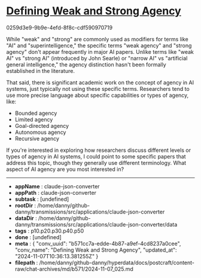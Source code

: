 # [Defining Weak and Strong Agency](https://claude.ai/chat/b571cc7a-edde-4b87-a9ef-4cd8237a0cee)

0259d3e9-9b9e-4efd-8f8c-cdf590970719

 While "weak" and "strong" are commonly used as modifiers for terms like "AI" and "superintelligence," the specific terms "weak agency" and "strong agency" don't appear frequently in major AI papers. Unlike terms like "weak AI" vs "strong AI" (introduced by John Searle) or "narrow AI" vs "artificial general intelligence," the agency distinction hasn't been formally established in the literature.

That said, there is significant academic work on the concept of agency in AI systems, just typically not using these specific terms. Researchers tend to use more precise language about specific capabilities or types of agency, like:

- Bounded agency
- Limited agency
- Goal-directed agency
- Autonomous agency
- Recursive agency

If you're interested in exploring how researchers discuss different levels or types of agency in AI systems, I could point to some specific papers that address this topic, though they generally use different terminology. What aspect of AI agency are you most interested in?

---

* **appName** : claude-json-converter
* **appPath** : claude-json-converter
* **subtask** : [undefined]
* **rootDir** : /home/danny/github-danny/transmissions/src/applications/claude-json-converter
* **dataDir** : /home/danny/github-danny/transmissions/src/applications/claude-json-converter/data
* **tags** : p10.p20.p30.p40.p50
* **done** : [undefined]
* **meta** : {
  "conv_uuid": "b571cc7a-edde-4b87-a9ef-4cd8237a0cee",
  "conv_name": "Defining Weak and Strong Agency",
  "updated_at": "2024-11-07T10:36:13.381255Z"
}
* **filepath** : /home/danny/github-danny/hyperdata/docs/postcraft/content-raw/chat-archives/md/b571/2024-11-07_025.md